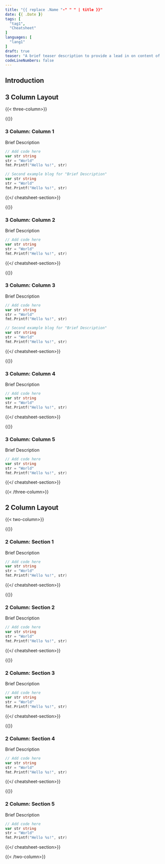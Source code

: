 ```yaml
---
title: "{{ replace .Name "-" " " | title }}"
date: {{ .Date }}
tags: [
  "tag1",
  "Cheatsheet"
]
languages: [
  "lang1"
]
draft: true
teaser: "A brief teaser description to provide a lead in on content of the cheatsheet."
codeLineNumbers: false
---
```


## Introduction

## 3 Column Layout

{{< three-column>}}

{{<cheatsheet-section>}}
### 3 Column: Column 1

Brief Description

```go
// Add code here
var str string
str = "World"
fmt.Printf("Hello %s!", str)
```

```go
// Second example blog for "Brief Description"
var str string
str = "World"
fmt.Printf("Hello %s!", str)
```

{{</ cheatsheet-section>}}

{{<cheatsheet-section>}}
### 3 Column: Column 2

Brief Description

```go
// Add code here
var str string
str = "World"
fmt.Printf("Hello %s!", str)
```

{{</ cheatsheet-section>}}

{{<cheatsheet-section>}}
### 3 Column: Column 3

Brief Description

```go
// Add code here
var str string
str = "World"
fmt.Printf("Hello %s!", str)
```

```go
// Second example blog for "Brief Description"
var str string
str = "World"
fmt.Printf("Hello %s!", str)
```

{{</ cheatsheet-section>}}

{{<cheatsheet-section>}}
### 3 Column: Column 4

Brief Description

```go
// Add code here
var str string
str = "World"
fmt.Printf("Hello %s!", str)
```

{{</ cheatsheet-section>}}

{{<cheatsheet-section>}}
### 3 Column: Column 5

Brief Description

```go
// Add code here
var str string
str = "World"
fmt.Printf("Hello %s!", str)
```

{{</ cheatsheet-section>}}

{{< /three-column>}}

## 2 Column Layout

{{< two-column>}}

{{<cheatsheet-section>}}
### 2 Column: Section 1

Brief Description

```go
// Add code here
var str string
str = "World"
fmt.Printf("Hello %s!", str)
```
{{</ cheatsheet-section>}}

{{<cheatsheet-section>}}
### 2 Column: Section 2

Brief Description

```go
// Add code here
var str string
str = "World"
fmt.Printf("Hello %s!", str)
```
{{</ cheatsheet-section>}}

{{<cheatsheet-section>}}
### 2 Column: Section 3

Brief Description

```go
// Add code here
var str string
str = "World"
fmt.Printf("Hello %s!", str)
```
{{</ cheatsheet-section>}}

{{<cheatsheet-section>}}
### 2 Column: Section 4

Brief Description

```go
// Add code here
var str string
str = "World"
fmt.Printf("Hello %s!", str)
```
{{</ cheatsheet-section>}}

{{<cheatsheet-section>}}
### 2 Column: Section 5

Brief Description

```go
// Add code here
var str string
str = "World"
fmt.Printf("Hello %s!", str)
```
{{</ cheatsheet-section>}}

{{< /two-column>}}
